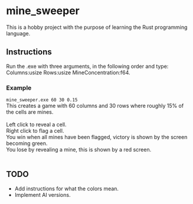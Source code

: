 # mine_sweeper
This is a hobby project with the purpose of learning the Rust programming language.

## Instructions
Run the .exe with three arguments, in the following order and type:   Columns:usize Rows:usize MineConcentration:f64.
### Example
`mine_sweeper.exe 60 30 0.15`<br/>
This creates a game with 60 columns and 30 rows where roughly 15% of the cells are mines.<br/>
<br/>
Left click to reveal a cell.<br/>
Right click to flag a cell.<br/>
You win when all mines have been flagged, victory is shown by the screen becoming green.<br/>
You lose by revealing a mine, this is shown by a red screen.<br/>
<br/>
## TODO
- Add instructions for what the colors mean.<br/>
- Implement AI versions.<br/>

